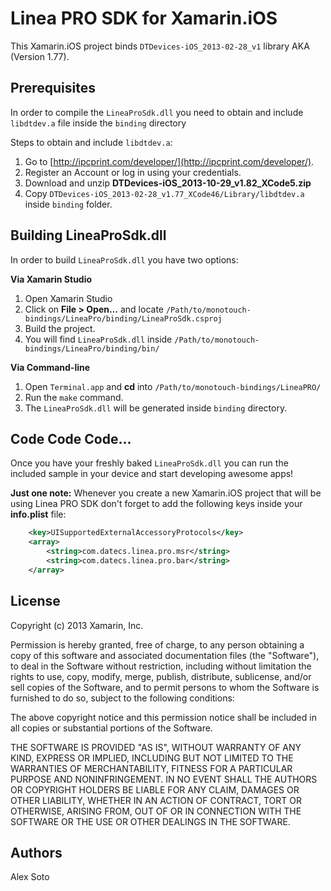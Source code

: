 Linea PRO SDK for Xamarin.iOS
=============================

This Xamarin.iOS project binds `DTDevices-iOS_2013-02-28_v1` library AKA (Version 1.77).

## Prerequisites

In order to compile the `LineaProSdk.dll` you need to obtain and include `libdtdev.a` file inside the `binding` directory

Steps to obtain and include `libdtdev.a`:

1. Go to [http://ipcprint.com/developer/](http://ipcprint.com/developer/).
2. Register an Account or log in using your credentials.
3. Download and unzip **DTDevices-iOS_2013-10-29_v1.82_XCode5.zip**
4. Copy `DTDevices-iOS_2013-02-28_v1.77_XCode46/Library/libdtdev.a` inside `binding` folder.

## Building LineaProSdk.dll

In order to build `LineaProSdk.dll` you have two options:

**Via Xamarin Studio**

1. Open Xamarin Studio
2. Click on **File > Open…** and locate `/Path/to/monotouch-bindings/LineaPro/binding/LineaProSdk.csproj`
3. Build the project.
4. You will find `LineaProSdk.dll` inside `/Path/to/monotouch-bindings/LineaPro/binding/bin/`

**Via Command-line**

1. Open `Terminal.app` and **cd** into `/Path/to/monotouch-bindings/LineaPRO/`
2. Run the `make` command.
3. The `LineaProSdk.dll` will be generated inside `binding` directory.

## Code Code Code...

Once you have your freshly baked `LineaProSdk.dll` you can run the included sample in your device and start developing awesome apps!

__Just one note:__ Whenever you create a new Xamarin.iOS project that will be using Linea PRO SDK don't forget to add the following keys inside your __info.plist__ file:

```xml
	<key>UISupportedExternalAccessoryProtocols</key>
	<array>
		<string>com.datecs.linea.pro.msr</string>
		<string>com.datecs.linea.pro.bar</string>
	</array>
```

## License

Copyright (c) 2013 Xamarin, Inc.

Permission is hereby granted, free of charge, to any person obtaining a copy of this software and associated documentation files (the "Software"), to deal in the Software without restriction, including without limitation the rights to use, copy, modify, merge, publish, distribute, sublicense, and/or sell copies of the Software, and to permit persons to whom the Software is furnished to do so, subject to the following conditions:

The above copyright notice and this permission notice shall be included in all copies or substantial portions of the Software.

THE SOFTWARE IS PROVIDED "AS IS", WITHOUT WARRANTY OF ANY KIND, EXPRESS OR IMPLIED, INCLUDING BUT NOT LIMITED TO THE WARRANTIES OF MERCHANTABILITY, FITNESS FOR A PARTICULAR PURPOSE AND NONINFRINGEMENT. IN NO EVENT SHALL THE AUTHORS OR COPYRIGHT HOLDERS BE LIABLE FOR ANY CLAIM, DAMAGES OR OTHER LIABILITY, WHETHER IN AN ACTION OF CONTRACT, TORT OR OTHERWISE, ARISING FROM, OUT OF OR IN CONNECTION WITH THE SOFTWARE OR THE USE OR OTHER DEALINGS IN THE SOFTWARE.

## Authors

Alex Soto 
